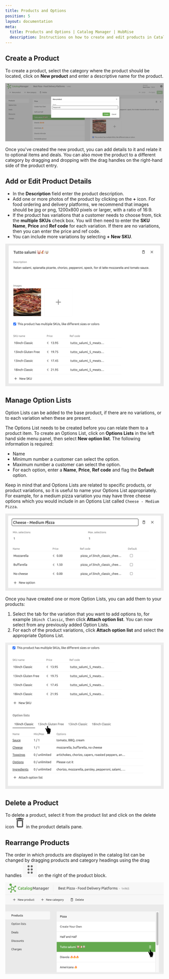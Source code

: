 ```yaml
---
title: Products and Options
position: 5
layout: documentation
meta:
  title: Products and Options | Catalog Manager | HubRise
  description: Instructions on how to create and edit products in Catalog Manager. Synchronise catalogs between your EPOS and your apps.
---
```


## Create a Product

To create a product, select the category where the product should be located, click on **New product** and enter a descriptive name for the product.

![Catalog Manager Create New Product](../images/009-en-2x-create-new-product.png)

Once you've created the new product, you can add details to it and relate it to optional items and deals. You can also move the product to a different category by dragging and dropping with the drag handles on the right-hand side of the product entry.

## Add or Edit Product Details

- In the **Description** field enter the product description.
- Add one or more photos of the product by clicking on the **+** icon. For food ordering and delivery platforms, we recommend that images should be jpg or png, 1200x800 pixels or larger, with a ratio of 16:9.
- If the product has variations that a customer needs to choose from, tick the **multiple SKUs** check box. You will then need to enter the **SKU Name**, **Price** and **Ref code** for each variation. If there are no variations, then you can enter the price and ref code.
- You can include more variations by selecting **+ New SKU**.

![Catalog Manager Add Product Details](../images/010-en-2x-new-product-details.png)

## Manage Option Lists

Option Lists can be added to the base product, if there are no variations, or to each variation when these are present.

The Options List needs to be created before you can relate them to a product item. To create an Options List, click on **Options Lists** in the left hand side menu panel, then select **New option list**. The following information is required:

- Name
- Minimum number a customer can select the option.
- Maximum number a customer can select the option.
- For each option, enter a **Name**, **Price**, **Ref code** and flag the **Default** option.

Keep in mind that and Options Lists are related to specific products, or product variations, so it is useful to name your Options List appropriately. For example, for a medium pizza variation you may have three cheese options which you would include in an Options List called `Cheese - Medium Pizza`.

![Catalog Manager Options List details](../images/004-en-2x-option-list-details.png)

Once you have created one or more Option Lists, you can add them to your products:

1. Select the tab for the variation that you want to add options to, for example `10inch Classic`, then click **Attach option list**. You can now select from any previously added Option Lists.
1. For each of the product variations, click **Attach option list** and select the appropriate Options List.

![Catalog Manager Add Options List](../images/011-en-2x-product-option-list-tabs.png)

## Delete a Product

To delete a product, select it from the product list and click on the delete icon <InlineImage width="20" height="20">![Delete icon](../images/016-delete-icon.png)</InlineImage> in the product details pane.

## Rearrange Products

The order in which products are displayed in the catalog list can be changed by dragging products and category headings using the drag handles <InlineImage width="20" height="20">![Down arrow icon](../images/015-drag-drop.png)</InlineImage> on the right of the product block.

![Catalog Manager Rearrange Products](../images/013-en-2x-move-product.png)
